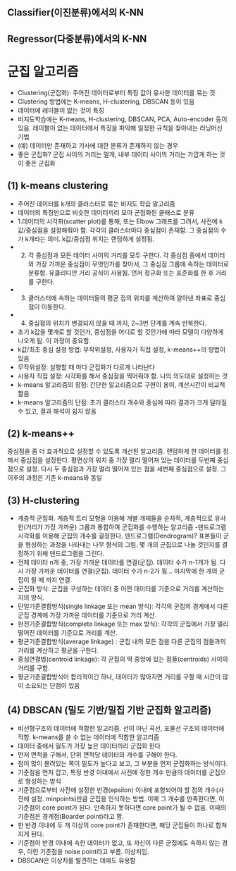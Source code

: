 ## Classifier(이진분류)에서의 K-NN

## Regressor(다중분류)에서의 K-NN

# 군집 알고리즘
- Clustering(군집화): 주어진 데이터로부터 특징 값이 유사한 데이터를 묶는 것
- Clustering 방법에는 K-means, H-clustering, DBSCAN 등이 있음
- 데이터에 레이블이 없는 것이 특징
- 비지도학습에는 K-means, H-clustering, DBSCAN, PCA, Auto-encoder 등이 있음. 레이블이 없는 데이터에서 특징을 파악해 일정한 규칙을 찾아내는 러닝머신 기법
- (예) 데이터만 존재하고 기사에 대한 분류가 존재하지 않는 경우
- 좋은 군집화? 군집 사이의 거리는 멀게, 내부 데이터 사이의 거리는 가깝게 하는 것이 좋은 군집화

## (1) k-means clustering
- 주어진 데이터를 k개의 클러스터로 묶는 비지도 학습 알고리즘
- 데이터의 특징만으로 비슷한 데이터끼리 모아 군집화된 클래스로 분류
- 1.데이터의 시각화(scatter plot)를 통해, 또는 Elbow 그래프를 그려서, 사전에 k값/중심점을 설정해줘야 함. 각각의 클러스터마다 중심점이 존재함. 그 중심점의 수가 k개라는 의미. k값/중심점 위치는 랜덤하게 설정됨.
- 2. 각 중심점과 모든 데이터 사이의 거리를 모두 구한다. 각 중심점 중에서 데이터와 가장 가까운 중심점이 무엇인가를 찾아서, 그 중심점 그룹에 속하는 데이터로 분류함. 유클리디안 거리 공식이 사용됨. 먼저 정규화 또는 표준화를 한 후 거리를 구한다.
- 3. 클러스터에 속하는 데이터들의 평균 점의 위치를 계산하여 알아낸 좌표로 중심점이 이동한다.
- 4. 중심점의 위치가 변경되지 않을 때 까지, 2~3번 단계를 계속 반복한다. 
- 초기 k값을 몇개로 할 것인가, 중심점을 어디로 할 것인가에 따라 모델이 다양하게 나오게 됨. 이 과정이 중요함.
- k값/최초 중심 설정 방법: 무작위설정, 사용자가 직접 설정, k-means++의 방법이 있음
- 무작위설정: 실행할 때 마다 군집화가 다르게 나타난다
- 사용자 직접 설정: 시각화를 해서 중심점을 찍어줘야 함. 나의 의도대로 설정하는 것
- k-means 알고리즘의 장점: 간단한 알고리즘으로 구현이 용이, 계산시간이 비교적 짧음
- k-means 알고리즘의 단점: 초기 클러스터 개수와 중심에 따라 결과가 크게 달라질 수 있고, 결과 해석이 쉽지 않음



## (2) k-means++
중심점을 좀 더 효과적으로 설정할 수 있도록 개선된 알고리즘. 랜덤하게 한 데이터를 정해서 중심점을 설정한다. 평면상의 위치 중 가장 멀리 떨어져 있는 데이터를 두번째 중심점으로 설정. 다시 두 중심점과 가장 멀리 떨어져 있는 점을 세번째 중심점으로 설정. 그 이후의 과정은 기존 k-means와 동일

## (3) H-clustering
- 계층적 군집화. 계층적 트리 모형을 이용해 개별 개체들을 순차적, 계층적으로 유사한(거리가 가장 가까운) 그룹과 통합하여 군집화를 수행하는 알고리즘
-덴드로그램 시각화를 이용해 군집의 개수를 결정한다. 덴드로그램(Dendrogram)? 표본들이 군을 형성하는 과정을 나타내는 나무 형식의 그림. 몇 개의 군집으로 나눌 것인지를 결정하기 위해 덴드로그램을 그린다. 
- 전체 데이터 n개 중, 가장 가까운 데이터를 연결(군집). 데이터 수가 n-1개가 됨. 다시 가장 가까운 데이터를 연결(군집). 데이터 수가 n-2가 됨... 마지막에 한 개의 군집이 될 때 까지 연결.
- 군집화 방식: 군집을 구성하는 데이터 중 어떤 데이터를 기준으로 거리를 계산하는 지의 방식.
- 단일기준결합방식(single linkage 또는 mean 방식): 각각의 군집의 경계에서 다른 군집 경계에 가장 가까운 데이터를 기준으로 거리 계산. 
- 완전기준결합방식(complete linkage 또는 max 방식): 각각의 군집에서 가장 멀리 떨어진 데이터를 기준으로 거리를 계산.
- 평균기준결합방식(average linkage) : 군집 내의 모든 점을 다른 군집의 점들과의 거리를 계산하고 평균을 구한다. 
- 중심연결법(centroid linkage): 각 군집의 딱 중앙에 있는 점들(centroids) 사이의 거리를 구함.
- 평균기준결합방식이 합리적이긴 하나, 데이터가 많아지면 거리를 구할 때 시간이 많이 소요되는 단점이 있음

## (4) DBSCAN (밀도 기반/밀집 기반 군집화 알고리즘)
- 비선형구조의 데이터에 적합한 알고리즘. 선이 아닌 곡선, 포물선 구조의 데이터에 적합. k-means를 쓸 수 없는 데이터에 적합한 알고리즘
- 데이터 중에서 밀도가 가장 높은 데이터끼리 군집화 한다
- 먼저 면적을 구해서, 단위 면적당 데이터의 개수를 구해야 한다.
- 점이 많이 몰려있는 쪽이 밀도가 높다고 보고, 그 부분을 먼저 군집화하는 방식이다.
- 기준점을 먼저 잡고, 특정 반경 이내에서 사전에 정한 개수 만큼의 데이터를 군집으로 형성하는 방식
- 기준점으로부터 사전에 설정한 반경(epsilon) 이내에 포함되어야 할 점의 개수(사전에 설정. minpoints)만큼 군집을 인식하는 방법. 이때 그 개수를 만족한다면, 이 기준점이 core point가 된다. 만족하지 못하다면 core point가 될 수 없음. 이때의 기준점은 경계점(Boarder point)라고 함.
- 한 반경 이내에 두 개 이상의 core point가 존재한다면, 해당 군집들이 하나로 합쳐지게 된다. 
- 기준점이 반경 이내에 속한 데이터가 없고, 또 자신이 다른 군집에도 속하지 않는 경우, 이런 기준점을 noise point라고 부름. 이상치임.
- DBSCAN은 이상치를 발견하는 데에도 유용함



